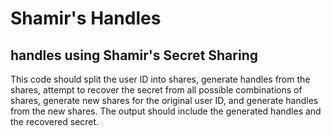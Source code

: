 # Shamir's Handles

## handles using Shamir's Secret Sharing

This code should split the user ID into shares, generate handles from the shares, attempt to recover the secret from all possible combinations of shares, generate new shares for the original user ID, and generate handles from the new shares. The output should include the generated handles and the recovered secret.
